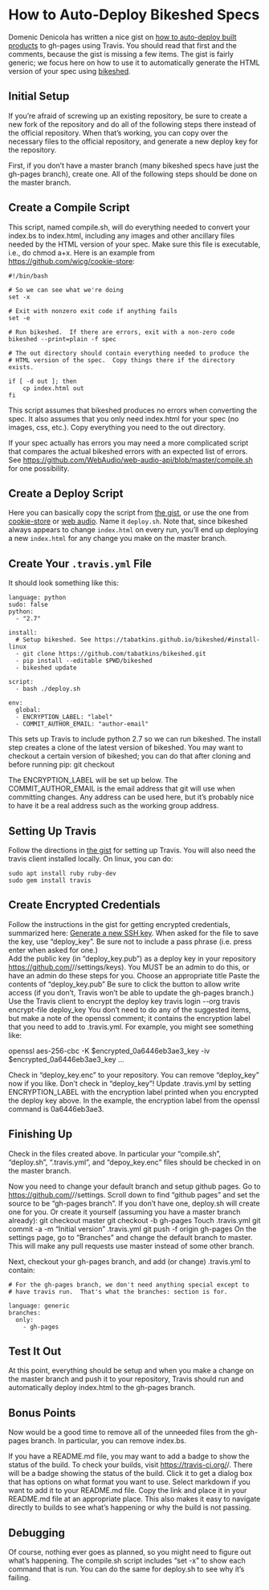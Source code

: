 # How to Auto-Deploy Bikeshed Specs
Domenic Denicola has written a nice gist on [how to auto-deploy built products](https://gist.github.com/domenic/ec8b0fc8ab45f39403dd) to gh-pages using Travis.  You should read that first and the comments, because the gist is missing a few items.  The gist is fairly generic; we focus here on how to use it to automatically generate the HTML version of your spec using [bikeshed](https://github.com/tabatkins/bikeshed).


## Initial Setup
If you’re afraid of screwing up an existing repository, be sure to create a new fork of the repository and do all of the following steps there instead of the official repository.  When that’s working, you can copy over the necessary files to the official repository, and generate a new deploy key for the repository.

First, if you don’t have a master branch (many bikeshed specs have just the gh-pages branch), create one.  All of the following steps should be done on the master branch.

## Create a Compile Script
This script, named compile.sh, will do everything needed to convert your index.bs to index.html, including any images and other ancillary files needed by the HTML version of your spec. Make sure this file is executable, i.e., do chmod a+x.  Here is an example from https://github.com/wicg/cookie-store:
```
#!/bin/bash

# So we can see what we're doing
set -x

# Exit with nonzero exit code if anything fails
set -e

# Run bikeshed.  If there are errors, exit with a non-zero code
bikeshed --print=plain -f spec

# The out directory should contain everything needed to produce the
# HTML version of the spec.  Copy things there if the directory exists.

if [ -d out ]; then
    cp index.html out
fi
```

This script assumes that bikeshed produces no errors when converting the spec.  It also assumes that you only need index.html for your spec (no images, css, etc.). Copy everything you need to the out directory.

If your spec actually has errors you may need a more complicated script that compares the actual bikeshed errors with an expected list of errors.  See https://github.com/WebAudio/web-audio-api/blob/master/compile.sh for one possibility.

## Create a Deploy Script
Here you can basically copy the script from [the gist](https://gist.github.com/domenic/ec8b0fc8ab45f39403dd), or use the one from [cookie-store](https://github.com/WICG/cookie-store/blob/master/deploy.sh) or [web audio](https://github.com/WebAudio/web-audio-api/blob/master/deploy.sh). Name it `deploy.sh`. Note that, since bikeshed always appears to change `index.html` on every run, you’ll end up deploying a new `index.html` for any change you make on the master branch.

## Create Your `.travis.yml` File
It should look something like this:
```
language: python
sudo: false
python:
  - "2.7"

install:
  # Setup bikeshed. See https://tabatkins.github.io/bikeshed/#install-linux
  - git clone https://github.com/tabatkins/bikeshed.git
  - pip install --editable $PWD/bikeshed
  - bikeshed update
 
script:
  - bash ./deploy.sh

env:
  global:
  - ENCRYPTION_LABEL: "label"
  - COMMIT_AUTHOR_EMAIL: "author-email"
```
This sets up Travis to include python 2.7 so we can run bikeshed.  The install step creates a clone of the latest version of bikeshed.  You may want to checkout a certain version of bikeshed; you can do that after cloning and before running pip:  git checkout <version>

The ENCRYPTION_LABEL will be set up below.  The COMMIT_AUTHOR_EMAIL is the email address that git will use when committing changes.  Any address can be used here, but it’s probably nice to have it be a real address such as the working group address.

## Setting Up Travis
Follow the directions in [the gist](https://gist.github.com/domenic/ec8b0fc8ab45f39403dd) for setting up Travis. You will also need the travis client installed locally. On linux, you can do:
```
sudo apt install ruby ruby-dev
sudo gem install travis
```


## Create Encrypted Credentials
Follow the instructions in the gist for getting encrypted credentials, summarized here:
[Generate a new SSH key](https://help.github.com/articles/generating-a-new-ssh-key-and-adding-it-to-the-ssh-agent/).  When asked for the file to save the key, use “deploy_key”. Be sure not to include a pass phrase (i.e. press enter when asked for one.)  
Add the public key (in “deploy_key.pub”) as a deploy key in your repository  https://github.com/<proj-name>/<repo-name>/settings/keys).  You MUST be an admin to do this, or have an admin do these steps for you.
Choose an appropriate title
Paste the contents of “deploy_key.pub”
Be sure to click the button to allow write access (if you don’t, Travis won’t be able to update the gh-pages branch.)
Use the Travis client to encrypt the deploy key
travis login --org
travis encrypt-file deploy_key
You don’t need to do any of the suggested items, but make a note of the openssl comment; it contains the encryption label that you need to add to .travis.yml.  For example, you might see something like:

openssl aes-256-cbc -K $encrypted_0a6446eb3ae3_key -iv $encrypted_0a6446eb3ae3_key ...

Check in “deploy_key.enc” to your repository.  You can remove “deploy_key” now if you like. Don’t check in “deploy_key”!
Update .travis.yml by setting ENCRYPTION_LABEL with the encryption label printed when you encrypted the deploy key above. In the example, the encryption label from the openssl command is 0a6446eb3ae3.

## Finishing Up
Check in the files created above.  In particular your “compile.sh”, “deploy.sh”, “.travis.yml”, and “depoy_key.enc” files should be checked in on the master branch.

Now you need to change your default branch and setup github pages.
Go to https://github.com/<proj-name>/<repo-name>/settings. Scroll down to find “github pages” and set the source to be “gh-pages branch”.  If you don’t have one, deploy.sh will create one for you.  Or create it yourself (assuming you have a master branch already):
git checkout master
git checkout -b gh-pages
Touch .travis.yml
git commit -a -m “Initial version” .travis.yml
git push -f origin gh-pages
On the settings page, go to “Branches” and change the default branch to master.  This will make any pull requests use master instead of some other branch.

Next, checkout your gh-pages branch, and add (or change) .travis.yml to contain:
```
# For the gh-pages branch, we don't need anything special except to
# have travis run.  That's what the branches: section is for.

language: generic
branches:
  only:
    - gh-pages
```
## Test It Out
At this point, everything should be setup and when you make a change on the master branch and push it to your repository, Travis should run and automatically deploy index.html to the gh-pages branch.

## Bonus Points
Now would be a good time to remove all of the unneeded files from the gh-pages branch.  In particular, you can remove index.bs.

If you have a README.md file, you may want to add a badge to show the status of the build.  To check your builds, visit https://travis-ci.org/<project>/<repo>.  There will be a badge showing the status of the build.  Click it to get a dialog box that has options on what format you want to use.  Select markdown if you want to add it to your README.md file.  Copy the link and place it in your README.md file at an appropriate place.  This also makes it easy to navigate directly to builds to see what’s happening or why the build is not passing.

## Debugging
Of course, nothing ever goes as planned, so you might need to figure out what’s happening.  The compile.sh script includes “set -x” to show each command that is run.  You can do the same for deploy.sh to see why it’s failing.
